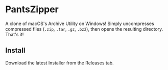 # PantsZipper

A clone of macOS's Archive Utility on Windows! Simply uncompresses compressed files (`.zip`, `.tar`, `.gz`, `.bz2`), then opens the resulting directory. That's it!

## Install

Download the latest Installer from the Releases tab.

